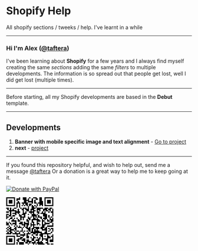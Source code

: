 # Shopify Help
All shopify sections / tweeks / help. I've learnt in a while

------

### Hi I'm Alex ([@taftera](https://twitter.com/TafterA)) 
I've been learning about **Shopify** for a few years and I always find myself creating the same *sections* adding the same *filters* to multiple developments.
The information is so spread out that people get lost, well I did get lost (multiple times).

------

Before starting, all my Shopify developments are based in the **Debut** template.

------

Developments
------
1. **Banner with mobile specific image and text alignment** - [Go to project](https://github.com/taftera/shopify/tree/master/banner/banner%20w%20mobile%20img)
2. **next** - [project](#)

------

If you found this repository helpful, and wish to help out, send me a message [@taftera](https://twitter.com/TafterA)
Or a donation is a great way to help me to keep going at it.

[![Donate with PayPal](https://www.paypalobjects.com/en_US/MX/i/btn/btn_donateCC_LG.gif)](https://www.paypal.com/cgi-bin/webscr?cmd=_donations&business=GL9YU5ATGF6E2&currency_code=USD&source=url)

![QR Code](https://raw.githubusercontent.com/taftera/shopify/master/QR%20Code.png)
